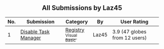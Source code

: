 ﻿<div align="center">

## All Submissions by Laz45

</div>

No.  | Submission | Category | By   | User Rating
---- | ---------- | -------- | ---- | -----------
1 | [Disable Task Manager<br />](https://github.com/Planet-Source-Code/laz45-disable-task-manager__1-53622) | [Registry<br /><sup>Visual Basic</sup>](../ByCategory/registry__1-36.md) | Laz45 | 3.9 (47 globes from 12 users)
